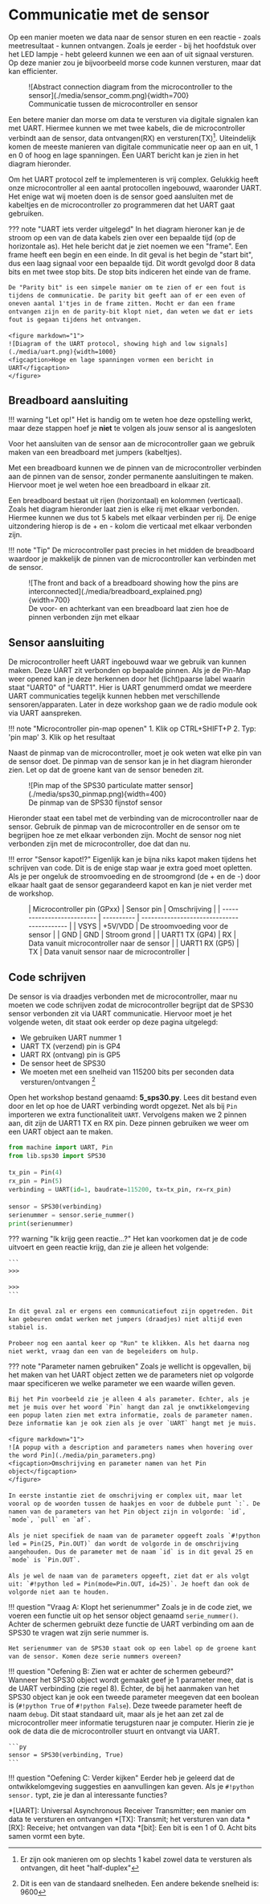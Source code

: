 # Communicatie met de sensor

Op een manier moeten we data naar de sensor sturen en een reactie - zoals meetresultaat - kunnen ontvangen. Zoals je eerder - bij het hoofdstuk over het LED lampje - hebt geleerd kunnen we een aan of uit signaal versturen. Op deze manier zou je bijvoorbeeld morse code kunnen versturen, maar dat kan efficienter.

<figure markdown="1">
![Abstract connection diagram from the microcontroller to the sensor](./media/sensor_comm.png){width=700}
<figcaption>Communicatie tussen de microcontroller en sensor</figcaption>
</figure>

Een betere manier dan morse om data te versturen via digitale signalen kan met UART. Hiermee kunnen we met twee kabels, die de microcontroller verbindt aan de sensor, data ontvangen(RX) en versturen(TX)[^1]. Uiteindelijk komen de meeste manieren van digitale communicatie neer op aan en uit, 1 en 0 of hoog en lage spanningen. Een UART bericht kan je zien in het diagram hieronder.

Om het UART protocol zelf te implementeren is vrij complex. Gelukkig heeft onze microcontroller al een aantal protocollen ingebouwd, waaronder UART. Het enige wat wij moeten doen is de sensor goed aansluiten met de kabeltjes en de microcontroller zo programmeren dat het UART gaat gebruiken.

??? note "UART iets verder uitgelegd"
    In het diagram hieroner kan je de stroom op een van de data kabels zien over een bepaalde tijd (op de horizontale as). Het hele bericht dat je ziet noemen we een "frame". Een frame heeft een begin en een einde. In dit geval is het begin de "start bit", dus een laag signaal voor een bepaalde tijd. Dit wordt gevolgd door 8 data bits en met twee stop bits. De stop bits indiceren het einde van de frame.

    De "Parity bit" is een simpele manier om te zien of er een fout is tijdens de communicatie. De parity bit geeft aan of er een even of oneven aantal 1'tjes in de frame zitten. Mocht er dan een frame ontvangen zijn en de parity-bit klopt niet, dan weten we dat er iets fout is gegaan tijdens het ontvangen.

    <figure markdown="1">
    ![Diagram of the UART protocol, showing high and low signals](./media/uart.png){width=1000}
    <figcaption>Hoge en lage spanningen vormen een bericht in UART</figcaption>
    </figure>


## Breadboard aansluiting

!!! warning "Let op!"
    Het is handig om te weten hoe deze opstelling werkt, maar deze stappen hoef je **niet**  te volgen als jouw sensor al is aangesloten

Voor het aansluiten van de sensor aan de microcontroller gaan we gebruik maken van een breadboard met jumpers (kabeltjes).

Met een breadboard kunnen we de pinnen van de microcontroller verbinden aan de pinnen van de sensor, zonder permanente aansluitingen te maken. Hiervoor moet je wel weten hoe een breadboard in elkaar zit.

Een breadboard bestaat uit rijen (horizontaal) en kolommen (verticaal). Zoals het diagram hieronder laat zien is elke rij met elkaar verbonden. Hiermee kunnen we dus tot 5 kabels met elkaar verbinden per rij. De enige uitzondering hierop is de + en - kolom die verticaal met elkaar verbonden zijn.

!!! note "Tip"
    De microcontroller past precies in het midden de breadboard waardoor je makkelijk de pinnen van de microcontroller kan verbinden met de sensor.

<figure markdown="1">
![The front and back of a breadboard showing how the pins are interconnected](./media/breadboard_explained.png){width=700}
<figcaption>De voor- en achterkant van een breadboard laat zien hoe de pinnen verbonden zijn met elkaar</figcaption>
</figure>

## Sensor aansluiting

De microcontroller heeft UART ingebouwd waar we gebruik van kunnen maken. Deze UART zit verbonden op bepaalde pinnen. Als je de Pin-Map weer opened kan je deze herkennen door het (licht)paarse label waarin staat "UART0" of "UART1". Hier is UART genummerd omdat we meerdere UART communicaties tegelijk kunnen hebben met verschillende sensoren/apparaten. Later in deze workshop gaan we de radio module ook via UART aanspreken.

!!! note "Microcontroller pin-map openen"
    1. Klik op CTRL+SHIFT+P
    2. Typ: 'pin map'
    3. Klik op het resultaat

Naast de pinmap van de microcontroller, moet je ook weten wat elke pin van de sensor doet. De pinmap van de sensor kan je in het diagram hieronder zien. Let op dat de groene kant van de sensor beneden zit.

<figure markdown="1">
![Pin map of the SPS30 particulate matter sensor](./media/sps30_pinmap.png){width=400}
<figcaption>De pinmap van de SPS30 fijnstof sensor</figcaption>
</figure>

Hieronder staat een tabel met de verbinding van de microcontroller naar de sensor. Gebruik de pinmap van de microcontroller en de sensor om te begrijpen hoe ze met elkaar verbonden zijn. Mocht de sensor nog niet verbonden zijn met de microcontroller, doe dat dan nu.

!!! error "Sensor kapot!?"
    Eigenlijk kan je bijna niks kapot maken tijdens het schrijven van code. Dit is de enige stap waar je extra goed moet opletten. Als je per ongeluk de stroomvoeding en de stroomgrond (de + en de -) door elkaar haalt gaat de sensor gegarandeerd kapot en kan je niet verder met de workshop.

<figure markdown="1">
| Microcontroller pin (GPxx) | Sensor pin | Omschrijving                               |
| -------------------------- | ---------- | ------------------------------------------ |
| VSYS                       | +5V/VDD    | De stroomvoeding voor de sensor            |
| GND                        | GND        | Stroom grond                               |
| UART1 TX (GP4)             | RX         | Data vanuit microcontroller naar de sensor |
| UART1 RX (GP5)             | TX         | Data vanuit sensor naar de microcontroller |
</figure>

## Code schrijven

De sensor is via draadjes verbonden met de microcontroller, maar nu moeten we code schrijven zodat de microcontroller begrijpt dat de SPS30 sensor verbonden zit via UART communicatie. Hiervoor moet je het volgende weten, dit staat ook eerder op deze pagina uitgelegd:

- We gebruiken UART nummer 1
- UART TX (verzend) pin is GP4
- UART RX (ontvang) pin is GP5
- De sensor heet de SPS30
- We moeten met een snelheid van 115200 bits per seconden data versturen/ontvangen [^2]

Open het workshop bestand genaamd: **5_sps30.py**. Lees dit bestand even door en let op hoe de UART verbinding wordt opgezet. Net als bij `Pin` importeren we extra functionaliteit `UART`. Vervolgens maken we 2 pinnen aan, dit zijn de UART1 TX en RX pin. Deze pinnen gebruiken we weer om een UART object aan te maken.

```py
from machine import UART, Pin
from lib.sps30 import SPS30

tx_pin = Pin(4)
rx_pin = Pin(5)
verbinding = UART(id=1, baudrate=115200, tx=tx_pin, rx=rx_pin)

sensor = SPS30(verbinding)
serienummer = sensor.serie_nummer()
print(serienummer)
```

??? warning "Ik krijg geen reactie...?"
    Het kan voorkomen dat je de code uitvoert en geen reactie krijg, dan zie je alleen het volgende:

    ```
    >>> 

    >>> 
    ```

    In dit geval zal er ergens een communicatiefout zijn opgetreden. Dit kan gebeuren omdat werken met jumpers (draadjes) niet altijd even stabiel is. 

    Probeer nog een aantal keer op "Run" te klikken. Als het daarna nog niet werkt, vraag dan een van de begeleiders om hulp.

??? note "Parameter namen gebruiken"
    Zoals je wellicht is opgevallen, bij het maken van het UART object zetten we de parameters niet op volgorde maar specificeren we welke parameter we een waarde willen geven.
    
    Bij het Pin voorbeeld zie je alleen 4 als parameter. Echter, als je met je muis over het woord `Pin` hangt dan zal je onwtikkelomgeving een popup laten zien met extra informatie, zoals de parameter namen. Deze informatie kan je ook zien als je over `UART` hangt met je muis.

    <figure markdown="1">
    ![A popup with a description and parameters names when hovering over the word Pin](./media/pin_parameters.png)
    <figcaption>Omschrijving en parameter namen van het Pin object</figcaption>
    </figure>

    In eerste instantie ziet de omschrijving er complex uit, maar let vooral op de woorden tussen de haakjes en voor de dubbele punt `:`. De namen van de parameters van het Pin object zijn in volgorde: `id`, `mode`, `pull` en `af`.

    Als je niet specifiek de naam van de parameter opgeeft zoals `#!python led = Pin(25, Pin.OUT)` dan wordt de volgorde in de omschrijving aangehouden. Dus de parameter met de naam `id` is in dit geval 25 en `mode` is `Pin.OUT`. 
    
    Als je wel de naam van de parameters opgeeft, ziet dat er als volgt uit: `#!python led = Pin(mode=Pin.OUT, id=25)`. Je hoeft dan ook de volgorde niet aan te houden.

!!! question "Vraag A: Klopt het serienummer"
    Zoals je in de code ziet, we voeren een functie uit op het sensor object genaamd `serie_nummer()`. Achter de schermen gebruikt deze functie de UART verbinding om aan de SPS30 te vragen wat zijn serie nummer is.

    Het serienummer van de SPS30 staat ook op een label op de groene kant van de sensor. Komen deze serie nummers overeen?

!!! question "Oefening B: Zien wat er achter de schermen gebeurd?"
    Wanneer het SPS30 object wordt gemaakt geef je 1 parameter mee, dat is de UART verbinding (zie regel 8). Echter, de bij het aanmaken van het SPS30 object kan je ook een tweede parameter meegeven dat een boolean is (`#!python True` of `#!python False`). Deze tweede parameter heeft de naam `debug`. Dit staat standaard uit, maar als je het aan zet zal de microcontroller meer informatie terugsturen naar je computer. Hierin zie je ook de data die de microcontroller stuurt en ontvangt via UART.

    ```py
    sensor = SPS30(verbinding, True)
    ```

!!! question "Oefening C: Verder kijken"
    Eerder heb je geleerd dat de ontwikkelomgeving suggesties en aanvullingen kan geven. Als je `#!python sensor.` typt, zie je dan al interessante functies?

*[UART]: Universal Asynchronous Receiver Transmitter; een manier om data te versturen en ontvangen
*[TX]: Transmit; het versturen van data
*[RX]: Receive; het ontvangen van data
*[bit]: Een bit is een 1 of 0. Acht bits samen vormt een byte.
[^1]: Er zijn ook manieren om op slechts 1 kabel zowel data te versturen als ontvangen, dit heet "half-duplex"
[^2]: Dit is een van de standaard snelheden. Een andere bekende snelheid is: 9600